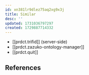 ```yaml
---
id: xn381lr9dlez75aq2xg9x3j
title: Similar
desc: ''
updated: 1731036797297
created: 1729887714332
---
```


- [[prdct.trifid]] (server-side)
- [[prdct.zazuko-ontology-manager]] 
- [[prdct.quit]]

## References

[^1]: [[ar.distributed-collaboration-on-rdf-datasets-using-git]]